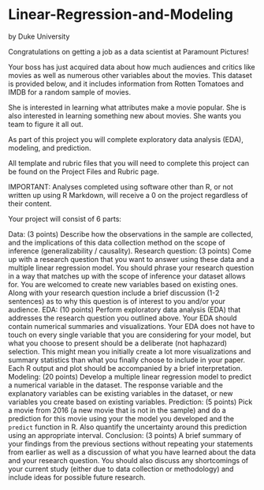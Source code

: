 # Linear-Regression-and-Modeling
by Duke University 

Congratulations on getting a job as a data scientist at Paramount Pictures!

Your boss has just acquired data about how much audiences and critics like movies as well as numerous other variables about the movies. This dataset is provided below, and it includes information from Rotten Tomatoes and IMDB for a random sample of movies.

She is interested in learning what attributes make a movie popular. She is also interested in learning something new about movies. She wants you team to figure it all out.

As part of this project you will complete exploratory data analysis (EDA), modeling, and prediction.

All template and rubric files that you will need to complete this project can be found on the Project Files and Rubric page.

IMPORTANT: Analyses completed using software other than R, or not written up using R Markdown, will receive a 0 on the project regardless of their content.

Your project will consist of 6 parts:

Data: (3 points) Describe how the observations in the sample are collected, and the implications of this data collection method on the scope of inference (generalizability / causality).
Research question: (3 points) Come up with a research question that you want to answer using these data and a multiple linear regression model. You should phrase your research question in a way that matches up with the scope of inference your dataset allows for. You are welcomed to create new variables based on existing ones. Along with your research question include a brief discussion (1-2 sentences) as to why this question is of interest to you and/or your audience.
EDA: (10 points) Perform exploratory data analysis (EDA) that addresses the research question you outlined above. Your EDA should contain numerical summaries and visualizations. Your EDA does not have to touch on every single variable that you are considering for your model, but what you choose to present should be a deliberate (not haphazard) selection. This might mean you initially create a lot more visualizations and summary statistics than what you finally choose to include in your paper. Each R output and plot should be accompanied by a brief interpretation.
Modeling: (20 points) Develop a multiple linear regression model to predict a numerical variable in the dataset. The response variable and the explanatory variables can be existing variables in the dataset, or new variables you create based on existing variables.
Prediction: (5 points) Pick a movie from 2016 (a new movie that is not in the sample) and do a prediction for this movie using your the model you developed and the `predict` function in R. Also quantify the uncertainty around this prediction using an appropriate interval.
Conclusion: (3 points) A brief summary of your findings from the previous sections without repeating your statements from earlier as well as a discussion of what you have learned about the data and your research question. You should also discuss any shortcomings of your current study (either due to data collection or methodology) and include ideas for possible future research. 
